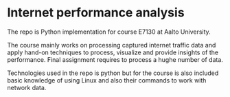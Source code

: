 # Internet performance analysis
The repo is Python implementation for course E7130 at Aalto University.

The course mainly works on processing captured internet traffic data and apply hand-on techniques to process, visualize and provide insights of the performance. Final assignment requires to process a hughe number of data.

Technologies used in the repo is python but for the course is also included basic knowledge of using Linux and also their commands to work with network data.
